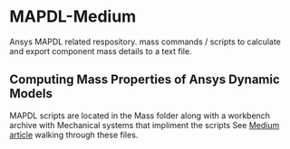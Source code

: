 # MAPDL-Medium
Ansys MAPDL related respository. mass commands / scripts to calculate and export component mass details to a text file.

## Computing Mass Properties of Ansys Dynamic Models
MAPDL scripts are located in the Mass folder along with a workbench archive with Mechanical systems that impliment the scripts
See [Medium article](https://medium.com/@steve.kiefer/computing-mass-properties-of-ansys-dynamic-models-f0d8dacb2d7c) walking through these files.
